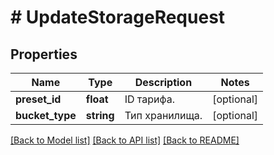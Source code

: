 # # UpdateStorageRequest

## Properties

Name | Type | Description | Notes
------------ | ------------- | ------------- | -------------
**preset_id** | **float** | ID тарифа. | [optional]
**bucket_type** | **string** | Тип хранилища. | [optional]

[[Back to Model list]](../../README.md#models) [[Back to API list]](../../README.md#endpoints) [[Back to README]](../../README.md)
